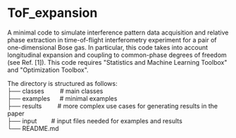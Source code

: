 # ToF_expansion
A minimal code to simulate interference pattern data acquisition and relative phase extraction in time-of-flight interferometry experiment for a pair of one-dimensional Bose gas. In particular, this code takes into account longitudinal expansion and coupling to common-phase degrees of freedom (see Ref. [1]). This code requires "Statistics and Machine Learning Toolbox" and "Optimization Toolbox". 

The directory is structured as follows: <br />
├── classes &emsp;&emsp;                  # main classes  <br />
├── examples &emsp;                 # minimal examples <br />
├── results  &emsp;&emsp;                # more complex use cases for generating results in the paper <br />
├── input    &emsp;&ensp;&nbsp;               # input files needed for examples and results <br />
└── README.md <br />
